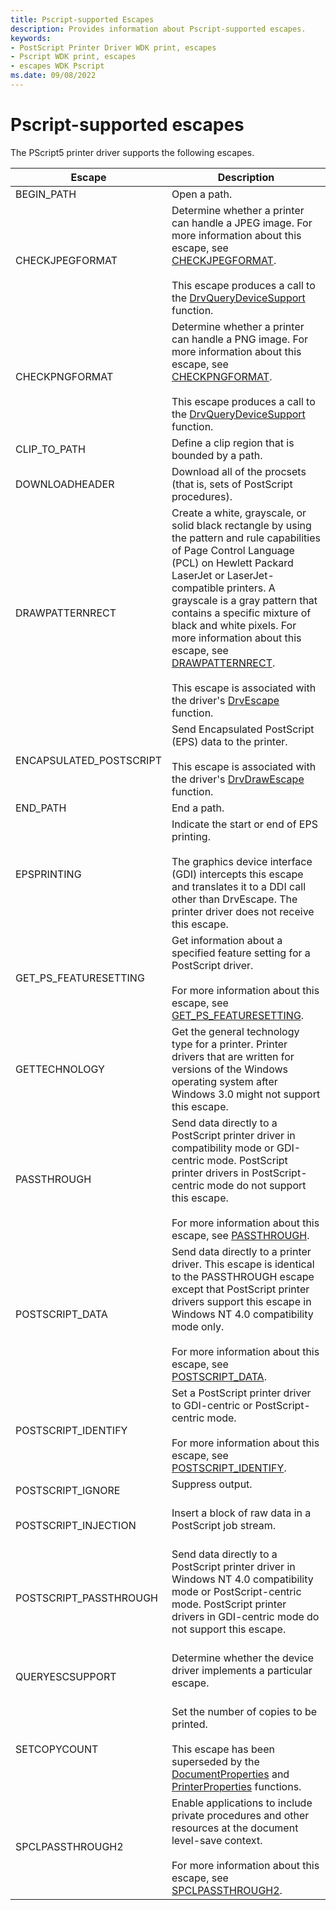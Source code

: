 ```yaml
---
title: Pscript-supported Escapes
description: Provides information about Pscript-supported escapes.
keywords:
- PostScript Printer Driver WDK print, escapes
- Pscript WDK print, escapes
- escapes WDK Pscript
ms.date: 09/08/2022
---
```


# Pscript-supported escapes

The PScript5 printer driver supports the following escapes.

| Escape | Description |
|--|--|
| BEGIN_PATH | Open a path. |
| CHECKJPEGFORMAT | Determine whether a printer can handle a JPEG image. For more information about this escape, see [CHECKJPEGFORMAT](/previous-versions/windows/desktop/legacy/dd183421(v=vs.85)).<br><br>This escape produces a call to the [DrvQueryDeviceSupport](/windows/win32/api/winddi/nf-winddi-drvquerydevicesupport) function. |
| CHECKPNGFORMAT | Determine whether a printer can handle a PNG image. For more information about this escape, see [CHECKPNGFORMAT](/previous-versions/windows/desktop/legacy/dd183424(v=vs.85)).<br><br>This escape produces a call to the [DrvQueryDeviceSupport](/windows/win32/api/winddi/nf-winddi-drvquerydevicesupport) function. |
| CLIP_TO_PATH | Define a clip region that is bounded by a path. |
| DOWNLOADHEADER | Download all of the procsets (that is, sets of PostScript procedures). |
| DRAWPATTERNRECT | Create a white, grayscale, or solid black rectangle by using the pattern and rule capabilities of Page Control Language (PCL) on Hewlett Packard LaserJet or LaserJet-compatible printers. A grayscale is a gray pattern that contains a specific mixture of black and white pixels. For more information about this escape, see [DRAWPATTERNRECT](/previous-versions/windows/desktop/legacy/dd162495(v=vs.85)).<br><br>This escape is associated with the driver's [DrvEscape](/windows/win32/api/winddi/nf-winddi-drvescape) function. |
| ENCAPSULATED_POSTSCRIPT | Send Encapsulated PostScript (EPS) data to the printer.<br><br>This escape is associated with the driver's [DrvDrawEscape](/windows/win32/api/winddi/nf-winddi-drvdrawescape) function. |
| END_PATH | End a path. |
| EPSPRINTING | Indicate the start or end of EPS printing.<br><br>The graphics device interface (GDI) intercepts this escape and translates it to a DDI call other than DrvEscape. The printer driver does not receive this escape. |
| GET_PS_FEATURESETTING | Get information about a specified feature setting for a PostScript driver.<br><br>For more information about this escape, see [GET_PS_FEATURESETTING](/previous-versions/windows/desktop/legacy/dd144954(v=vs.85)). |
| GETTECHNOLOGY | Get the general technology type for a printer. Printer drivers that are written for versions of the Windows operating system after Windows 3.0 might not support this escape. |
| PASSTHROUGH | Send data directly to a PostScript printer driver in compatibility mode or GDI-centric mode. PostScript printer drivers in PostScript-centric mode do not support this escape.<br><br>For more information about this escape, see [PASSTHROUGH](/previous-versions/windows/desktop/legacy/dd162776(v=vs.85)). |
| POSTSCRIPT_DATA | Send data directly to a printer driver. This escape is identical to the PASSTHROUGH escape except that PostScript printer drivers support this escape in Windows NT 4.0 compatibility mode only.<br><br>For more information about this escape, see [POSTSCRIPT_DATA](/previous-versions/windows/desktop/legacy/dd162828(v=vs.85)). |
| POSTSCRIPT_IDENTIFY | Set a PostScript printer driver to GDI-centric or PostScript-centric mode.<br><br>For more information about this escape, see [POSTSCRIPT_IDENTIFY](/previous-versions/windows/desktop/legacy/dd162829(v=vs.85)). |
| POSTSCRIPT_IGNORE | Suppress output.<br><br> |
| POSTSCRIPT_INJECTION | Insert a block of raw data in a PostScript job stream.<br><br> |
| POSTSCRIPT_PASSTHROUGH | Send data directly to a PostScript printer driver in Windows NT 4.0 compatibility mode or PostScript-centric mode. PostScript printer drivers in GDI-centric mode do not support this escape.<br><br> |
| QUERYESCSUPPORT | Determine whether the device driver implements a particular escape.<br><br> |
| SETCOPYCOUNT | Set the number of copies to be printed.<br><br>This escape has been superseded by the [DocumentProperties](/windows/win32/printdocs/documentproperties) and [PrinterProperties](/windows/win32/printdocs/printerproperties) functions. |
| SPCLPASSTHROUGH2 | Enable applications to include private procedures and other resources at the document level-save context.<br><br>For more information about this escape, see [SPCLPASSTHROUGH2](/previous-versions/windows/desktop/legacy/dd145110(v=vs.85)). |
